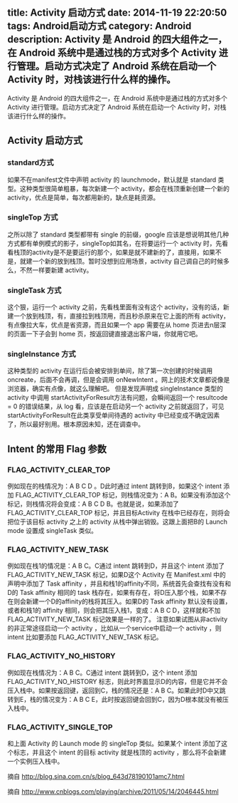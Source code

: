 title: Activity 启动方式
date: 2014-11-19 22:20:50
tags: Android启动方式
category: Android
description: Activity 是 Android 的四大组件之一，在 Android 系统中是通过栈的方式对多个 Activity 进行管理。启动方式决定了 Android 系统在启动一个 Activity 时，对栈该进行什么样的操作。
---
Activity 是 Android 的四大组件之一，在 Android 系统中是通过栈的方式对多个 Activity 进行管理。启动方式决定了 Android 系统在启动一个 Activity 时，对栈该进行什么样的操作。

## Activity 启动方式

### standard方式

如果不在manifest文件中声明 activity 的 launchmode，默认就是 standard 类型。这种类型很简单粗暴，每次新建一个 activity，都会在栈顶重新创建一个新的 activity，优点是简单，每次都用新的，缺点是耗资源。

### singleTop 方式

之所以除了 standard 类型都带有 single 的前缀，google 应该是想说明其他几种方式都有单例模式的影子，singleTop如其名，在将要运行一个 activity 时，先看看栈顶的activity是不是要运行的那个，如果是就不建新的了，直接用，如果不是，就建一个新的放到栈顶。暂时没想到应用场景，activity 自己调自己的时候多么，不然一样要新建 activity。

### singleTask 方式

这个狠，运行一个 activity 之前，先看栈里面有没有这个 activity，没有的话，新建一个放到栈顶，有，直接拉到栈顶用，而且秒杀原来在它上面的所有 activity，有点像拉大车，优点是省资源，而且如果一个 app 需要在从 home 页进去n层深的页面一下子会到 home 页，按返回键直接退出客户端，你就用它吧。

### singleInstance 方式

这种类型的 activity 在运行后会被安排到单间，除了第一次创建的时候调用 oncreate，后面不会再调，但是会调用 onNewIntent 。网上的技术文章都说像是浏览器，确实有点像，就这么理解吧。
但是发现声明成 singleInstance 类型的 activity 中调用 startActivityForResult方法有问题，会瞬间返回一个 resultcode = 0 的错误结果，从 log 看，应该是在启动另一个 activity 之前就返回了，可见startActivityForResult在此类享受单间待遇的 activity 中已经变成不确定因素了，所以最好别用。根本原因未知，还在调查中。

 

## Intent 的常用 Flag 参数

### FLAG_ACTIVITY_CLEAR_TOP

例如现在的栈情况为：A B C D 。D此时通过 intent 跳转到B，如果这个 intent 添加 FLAG_ACTIVITY_CLEAR_TOP 标记，则栈情况变为：A B。如果没有添加这个标记，则栈情况将会变成：A B C D B。也就是说，如果添加了 FLAG_ACTIVITY_CLEAR_TOP 标记，并且目标Activity 在栈中已经存在，则将会把位于该目标 activity 之上的 activity 从栈中弹出销毁。这跟上面把B的 Launch mode 设置成 singleTask 类似。

### FLAG_ACTIVITY_NEW_TASK

例如现在栈1的情况是：A B C。C通过 intent 跳转到D，并且这个 intent 添加了 FLAG_ACTIVITY_NEW_TASK 标记，如果D这个 Activity 在 Manifest.xml 中的声明中添加了 Task affinity ，并且和栈1的affinity不同，系统首先会查找有没有和D的 Task affinity 相同的 task 栈存在，如果有存在，将D压入那个栈，如果不存在则会新建一个D的affinity的栈将其压入。如果D的 Task affinity 默认没有设置，或者和栈1的 affinity 相同，则会把其压入栈1，变成：A B C D，这样就和不加 FLAG_ACTIVITY_NEW_TASK 标记效果是一样的了。 注意如果试图从非activity的非正常途径启动一个 activity ，比如从一个service中启动一个 activity ，则 intent 比如要添加 FLAG_ACTIVITY_NEW_TASK 标记。

### FLAG_ACTIVITY_NO_HISTORY

例如现在栈情况为：A B C。C通过 intent 跳转到D，这个 intent 添加FLAG_ACTIVITY_NO_HISTORY 标志，则此时界面显示D的内容，但是它并不会压入栈中。如果按返回键，返回到C，栈的情况还是：A B C。如果此时D中又跳转到E，栈的情况变为：A B C E，此时按返回键会回到C，因为D根本就没有被压入栈中。

### FLAG_ACTIVITY_SINGLE_TOP

和上面 Activity 的 Launch mode 的 singleTop 类似。如果某个 intent 添加了这个标志，并且这个 intent 的目标 activity 就是栈顶的 activity ，那么将不会新建一个实例压入栈中。


摘自 <http://blog.sina.com.cn/s/blog_643d78190101amc7.html>

摘自 <http://www.cnblogs.com/playing/archive/2011/05/14/2046445.html> 


